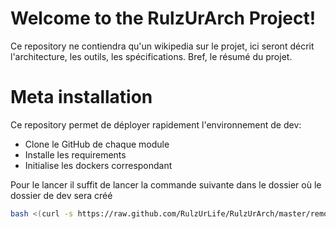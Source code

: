 # Welcome to the RulzUrArch Project!

Ce repository ne contiendra qu'un wikipedia sur le projet, ici seront décrit l'architecture, les outils, les spécifications. Bref, le résumé du projet.

# Meta installation

Ce repository permet de déployer rapidement l'environnement de dev:

* Clone le GitHub de chaque module
* Installe les requirements
* Initialise les dockers correspondant

Pour le lancer il suffit de lancer la commande suivante dans le dossier où le dossier de dev sera créé

```bash
bash <(curl -s https://raw.github.com/RulzUrLife/RulzUrArch/master/remote_install.sh)
```
